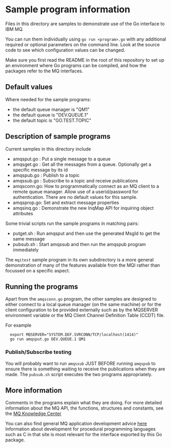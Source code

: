# Sample program information
Files in this directory are samples to demonstrate use of the Go interface to IBM MQ.

You can run them individually using `go run <program>.go` with any additional
required or optional parameters on the command line. Look at the source code to see
which configuration values can be changed.

Make sure you first read the README in the root of this repository to set up an environment
where Go programs can be compiled, and how the packages refer to the MQ interfaces.

## Default values
Where needed for the sample programs:

* the default queue manager is "QM1"
* the default queue is "DEV.QUEUE.1"
* the default topic is "GO.TEST.TOPIC"

## Description of sample programs
Current samples in this directory include

* amqsput.go : Put a single message to a queue
* amqsget.go : Get all the messages from a queue. Optionally get a specific message by its id
* amqspub.go : Publish to a topic
* amqssub.go : Subscribe to a topic and receive publications
* amqsconn.go: How to programmatically connect as an MQ client to a remote queue manager.
Allow use of a userid/password for authentication. There are no default values for this sample.
* amqsprop.go: Set and extract message properties
* amqsinq.go : Demonstrate the new InqMap API for inquiring object attributes

Some trivial scripts run the sample programs in matching pairs:
* putget.sh  : Run amqsput and then use the generated MsgId to get the same message
* pubsub.sh  : Start amqssub and then run the amqspub program immediately

The `mqitest` sample program in its own subdirectory is a more general demonstration
of many of the features available from the MQI rather than focussed on a specific
aspect.

## Running the programs
Apart from the `amqsconn.go` program, the other samples are designed to either connect
to a local queue manager (on the same machine) or for the client configuration to be
provided externally such as by the MQSERVER environment variable or the
MQ Client Channel Definition Table (CCDT) file.

For example

```
  export MQSERVER="SYSTEM.DEF.SVRCONN/TCP/localhost(1414)"
  go run amqsput.go DEV.QUEUE.1 QM1
```

### Publish/Subscribe testing
You will probably want to run `amqssub` JUST BEFORE running `amqspub` to ensure
there is something waiting to receive the publications when they are made. The
`pubsub.sh` script executes the two programs appropriately.

## More information
Comments in the programs explain what they are doing. For more detailed information about the
MQ API, the functions, structures and constants, see the
[MQ Knowledge Center](https://www.ibm.com/support/knowledgecenter/en/SSFKSJ_9.1.0/com.ibm.mq.ref.dev.doc/q089590_.htm)

You can also find general MQ application development advice [here](https://www.ibm.com/support/knowledgecenter/en/SSFKSJ_9.1.0/com.ibm.mq.dev.doc/q022830_.htm)
Information about development for procedural programming languages such as C in that
site is most relevant for the interface exported by this Go package.
